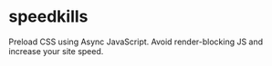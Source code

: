 # speedkills
Preload CSS using Async JavaScript. Avoid render-blocking JS and increase your site speed.
